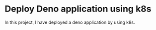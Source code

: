 # Deploy Deno application using k8s
In this project, I have deployed a deno application by using k8s. 